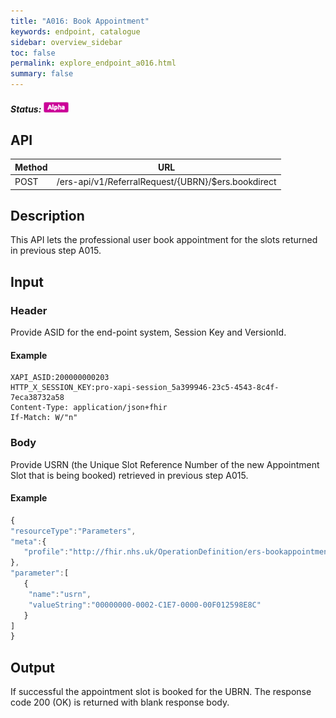 ```yaml
---
title: "A016: Book Appointment"
keywords: endpoint, catalogue
sidebar: overview_sidebar
toc: false
permalink: explore_endpoint_a016.html
summary: false
---
```


##### Status: ![Alpha](images/icons/api_alpha.png)

## API

| Method | URL |
| -------------| --- |
| POST | /ers-api/v1/ReferralRequest/{UBRN}/$ers.bookdirect

## Description
This API lets the professional user book appointment for the slots returned in previous step A015.

## Input

### Header
Provide ASID for the end-point system, Session Key and VersionId.

#### Example
```http
XAPI_ASID:200000000203
HTTP_X_SESSION_KEY:pro-xapi-session_5a399946-23c5-4543-8c4f-7eca38732a58
Content-Type: application/json+fhir
If-Match: W/"n"
```

### Body
Provide USRN (the Unique Slot Reference Number of the new Appointment Slot that is being booked) retrieved in previous step A015.

#### Example
```javascript
{
"resourceType":"Parameters",
"meta":{
   "profile":"http://fhir.nhs.uk/OperationDefinition/ers-bookappointment-operation-1"
},
"parameter":[
   {
    "name":"usrn",
    "valueString":"00000000-0002-C1E7-0000-00F012598E8C"
   }
]
}
```

## Output
If successful the appointment slot is booked for the UBRN. The response code 200 (OK) is returned with blank response body.
